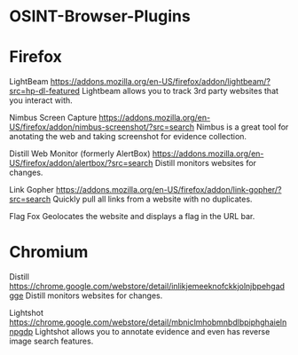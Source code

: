 # OSINT-Browser-Plugins

# Firefox
LightBeam
https://addons.mozilla.org/en-US/firefox/addon/lightbeam/?src=hp-dl-featured
Lightbeam allows you to track 3rd party websites that you interact with.

Nimbus Screen Capture
https://addons.mozilla.org/en-US/firefox/addon/nimbus-screenshot/?src=search
Nimbus is a great tool for anotating the web and taking screenshot for evidence collection.

Distill Web Monitor (formerly AlertBox)
https://addons.mozilla.org/en-US/firefox/addon/alertbox/?src=search
Distill monitors websites for changes.

Link Gopher
https://addons.mozilla.org/en-US/firefox/addon/link-gopher/?src=search
Quickly pull all links from a website with no duplicates.

Flag Fox
Geolocates the website and displays a flag in the URL bar.

# Chromium
Distill
https://chrome.google.com/webstore/detail/inlikjemeeknofckkjolnjbpehgadgge
Distill monitors websites for changes.

Lightshot
https://chrome.google.com/webstore/detail/mbniclmhobmnbdlbpiphghaielnnpgdp
Lightshot allows you to annotate evidence and even has reverse image search features.

